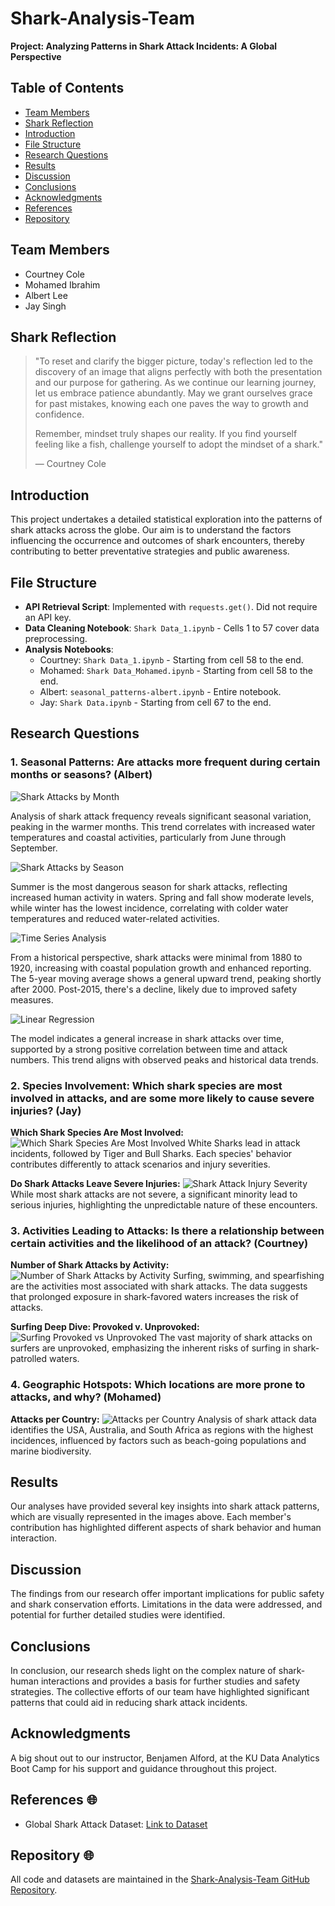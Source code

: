 # Shark-Analysis-Team
**Project: Analyzing Patterns in Shark Attack Incidents: A Global Perspective**

## Table of Contents
- [Team Members](#team-members)
- [Shark Reflection](#shark-reflection)
- [Introduction](#introduction)
- [File Structure](#file-structure)
- [Research Questions](#research-questions)
- [Results](#results)
- [Discussion](#discussion)
- [Conclusions](#conclusions)
- [Acknowledgments](#acknowledgments)
- [References](#references)
- [Repository](#repository)

## Team Members
- Courtney Cole
- Mohamed Ibrahim
- Albert Lee
- Jay Singh

## Shark Reflection
> "To reset and clarify the bigger picture, today's reflection led to the discovery of an image that aligns perfectly with both the presentation and our purpose for gathering. As we continue our learning journey, let us embrace patience abundantly. May we grant ourselves grace for past mistakes, knowing each one paves the way to growth and confidence.
>
> Remember, mindset truly shapes our reality. If you find yourself feeling like a fish, challenge yourself to adopt the mindset of a shark."
>
> — Courtney Cole

## Introduction
This project undertakes a detailed statistical exploration into the patterns of shark attacks across the globe. Our aim is to understand the factors influencing the occurrence and outcomes of shark encounters, thereby contributing to better preventative strategies and public awareness.

## File Structure
- **API Retrieval Script**: Implemented with `requests.get()`. Did not require an API key.
- **Data Cleaning Notebook**: `Shark Data_1.ipynb` - Cells 1 to 57 cover data preprocessing.
- **Analysis Notebooks**:
  - Courtney: `Shark Data_1.ipynb` - Starting from cell 58 to the end.
  - Mohamed: `Shark Data_Mohamed.ipynb` - Starting from cell 58 to the end.
  - Albert: `seasonal_patterns-albert.ipynb` - Entire notebook.
  - Jay: `Shark Data.ipynb` - Starting from cell 67 to the end.


## Research Questions
### 1. Seasonal Patterns: Are attacks more frequent during certain months or seasons? (Albert)

![Shark Attacks by Month](Data-Visualizations/Seasonal-Patterns-Albert/shark_attacks_by_month.png "Shark Attacks by Month")

Analysis of shark attack frequency reveals significant seasonal variation, peaking in the warmer months. This trend correlates with increased water temperatures and coastal activities, particularly from June through September.

![Shark Attacks by Season](Data-Visualizations/Seasonal-Patterns-Albert/shark_attacks_by_season.png "Shark Attacks by Season")

Summer is the most dangerous season for shark attacks, reflecting increased human activity in waters. Spring and fall show moderate levels, while winter has the lowest incidence, correlating with colder water temperatures and reduced water-related activities.

![Time Series Analysis](Data-Visualizations/Seasonal-Patterns-Albert/shark_attacks_trends_over_years.png "Time Series Analysis")

From a historical perspective, shark attacks were minimal from 1880 to 1920, increasing with coastal population growth and enhanced reporting. The 5-year moving average shows a general upward trend, peaking shortly after 2000. Post-2015, there's a decline, likely due to improved safety measures.

![Linear Regression](Data-Visualizations/Seasonal-Patterns-Albert/linear_regression_on_shark_attacks.png "Linear Regression")

The model indicates a general increase in shark attacks over time, supported by a strong positive correlation between time and attack numbers. This trend aligns with observed peaks and historical data trends.

### 2. Species Involvement: Which shark species are most involved in attacks, and are some more likely to cause severe injuries? (Jay)
**Which Shark Species Are Most Involved:**
![Which Shark Species Are Most Involved](images/shark_species_involved.png "Which Shark Species Are Most Involved")
White Sharks lead in attack incidents, followed by Tiger and Bull Sharks. Each species' behavior contributes differently to attack scenarios and injury severities.

**Do Shark Attacks Leave Severe Injuries:**
![Shark Attack Injury Severity](images/shark_attack_severity.png "Do Shark Attacks Leave Severe Injuries")
While most shark attacks are not severe, a significant minority lead to serious injuries, highlighting the unpredictable nature of these encounters.

### 3. Activities Leading to Attacks: Is there a relationship between certain activities and the likelihood of an attack? (Courtney)
**Number of Shark Attacks by Activity:**
![Number of Shark Attacks by Activity](images/shark_attacks_by_activity.png "Number of Shark Attacks by Activity")
Surfing, swimming, and spearfishing are the activities most associated with shark attacks. The data suggests that prolonged exposure in shark-favored waters increases the risk of attacks.

**Surfing Deep Dive: Provoked v. Unprovoked:**
![Surfing Provoked vs Unprovoked](images/surfing_provoked_unprovoked.png "Surfing Deep Dive: Provoked v. Unprovoked")
The vast majority of shark attacks on surfers are unprovoked, emphasizing the inherent risks of surfing in shark-patrolled waters.

### 4. Geographic Hotspots: Which locations are more prone to attacks, and why? (Mohamed)
**Attacks per Country:**
![Attacks per Country](images/attacks_per_country.png "Attacks per Country")
Analysis of shark attack data identifies the USA, Australia, and South Africa as regions with the highest incidences, influenced by factors such as beach-going populations and marine biodiversity.

## Results
Our analyses have provided several key insights into shark attack patterns, which are visually represented in the images above. Each member's contribution has highlighted different aspects of shark behavior and human interaction.

## Discussion
The findings from our research offer important implications for public safety and shark conservation efforts. Limitations in the data were addressed, and potential for further detailed studies were identified.

## Conclusions
In conclusion, our research sheds light on the complex nature of shark-human interactions and provides a basis for further studies and safety strategies. The collective efforts of our team have highlighted significant patterns that could aid in reducing shark attack incidents.

## Acknowledgments
A big shout out to our instructor, Benjamen Alford, at the KU Data Analytics Boot Camp for his support and guidance throughout this project.

## References 🌐
- Global Shark Attack Dataset: [Link to Dataset](https://public.opendatasoft.com/explore/dataset/global-shark-attack/table/?flg=en-us&disjunctive.country&disjunctive.area&disjunctive.activity&dataChart)

## Repository 🌐

All code and datasets are maintained in the [Shark-Analysis-Team GitHub Repository](https://github.com/CourtneyCole123/Shark-Analysis-Team/tree/main).
